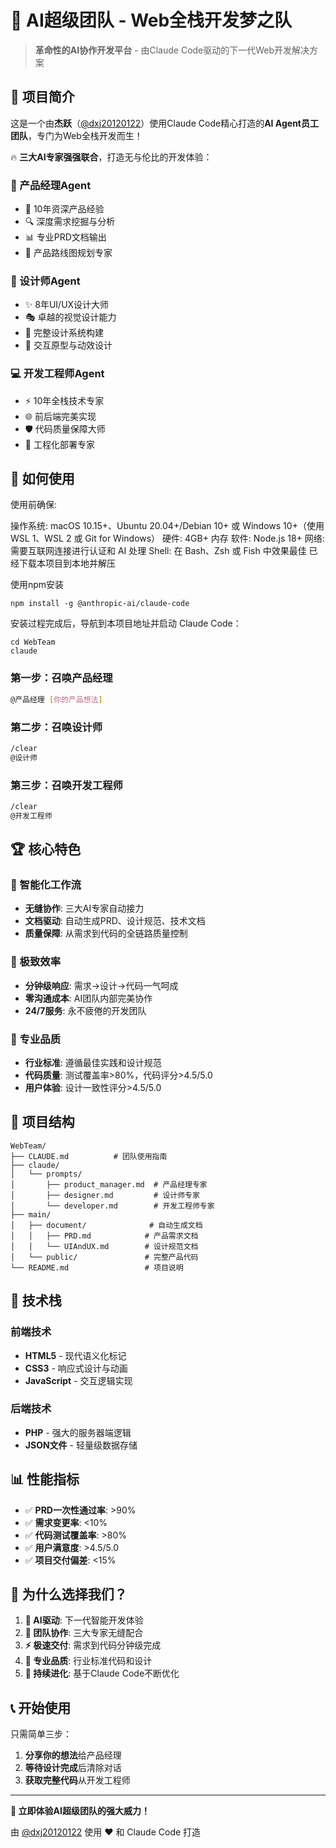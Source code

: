 # 🚀 AI超级团队 - Web全栈开发梦之队

> **革命性的AI协作开发平台** - 由Claude Code驱动的下一代Web开发解决方案

## 🌟 项目简介

这是一个由**杰跃**（[@dxj20120122](https://github.com/dxj20120122)）使用Claude Code精心打造的**AI Agent员工团队**，专门为Web全栈开发而生！

🔥 **三大AI专家强强联合**，打造无与伦比的开发体验：

### 👑 产品经理Agent
- 🎯 10年资深产品经验
- 🔍 深度需求挖掘与分析  
- 📊 专业PRD文档输出
- 🚀 产品路线图规划专家

### 🎨 设计师Agent  
- ✨ 8年UI/UX设计大师
- 🎭 卓越的视觉设计能力
- 📐 完整设计系统构建
- 💫 交互原型与动效设计

### 💻 开发工程师Agent
- ⚡ 10年全栈技术专家  
- 🌐 前后端完美实现
- 🛡️ 代码质量保障大师
- 🚀 工程化部署专家

## 🎯 如何使用

使用前确保:

操作系统: macOS 10.15+、Ubuntu 20.04+/Debian 10+ 或 Windows 10+（使用 WSL 1、WSL 2 或 Git for Windows）
硬件: 4GB+ 内存
软件: Node.js 18+
网络: 需要互联网连接进行认证和 AI 处理
Shell: 在 Bash、Zsh 或 Fish 中效果最佳
已经下载本项目到本地并解压

使用npm安装

```
npm install -g @anthropic-ai/claude-code
```

安装过程完成后，导航到本项目地址并启动 Claude Code：

```
cd WebTeam
claude
```

### 第一步：召唤产品经理
```bash
@产品经理 [你的产品想法]
```

### 第二步：召唤设计师  
```bash
/clear
@设计师
```

### 第三步：召唤开发工程师
```bash
/clear  
@开发工程师
```

## 🏆 核心特色

### 🤖 智能化工作流
- **无缝协作**: 三大AI专家自动接力
- **文档驱动**: 自动生成PRD、设计规范、技术文档
- **质量保障**: 从需求到代码的全链路质量控制

### 🚀 极致效率
- **分钟级响应**: 需求→设计→代码一气呵成
- **零沟通成本**: AI团队内部完美协作
- **24/7服务**: 永不疲倦的开发团队

### 💎 专业品质  
- **行业标准**: 遵循最佳实践和设计规范
- **代码质量**: 测试覆盖率>80%，代码评分>4.5/5.0
- **用户体验**: 设计一致性评分>4.5/5.0

## 📁 项目结构

```
WebTeam/
├── CLAUDE.md          # 团队使用指南
├── claude/
│   └── prompts/
│       ├── product_manager.md  # 产品经理专家
│       ├── designer.md         # 设计师专家  
│       └── developer.md        # 开发工程师专家
├── main/
│   ├── document/              # 自动生成文档
│   │   ├── PRD.md            # 产品需求文档
│   │   └── UIAndUX.md        # 设计规范文档
│   └── public/               # 完整产品代码
└── README.md                 # 项目说明
```

## 🎪 技术栈

### 前端技术
- **HTML5** - 现代语义化标记
- **CSS3** - 响应式设计与动画  
- **JavaScript** - 交互逻辑实现

### 后端技术
- **PHP** - 强大的服务器端逻辑
- **JSON文件** - 轻量级数据存储

## 📊 性能指标

- ✅ **PRD一次性通过率**: >90%
- ✅ **需求变更率**: <10%  
- ✅ **代码测试覆盖率**: >80%
- ✅ **用户满意度**: >4.5/5.0
- ✅ **项目交付偏差**: <15%

## 🌟 为什么选择我们？

1. **🤖 AI驱动**: 下一代智能开发体验
2. **👥 团队协作**: 三大专家无缝配合  
3. **⚡ 极速交付**: 需求到代码分钟级完成
4. **💎 专业品质**: 行业标准代码和设计
5. **🚀 持续进化**: 基于Claude Code不断优化

## 📞 开始使用

只需简单三步：

1. **分享你的想法**给产品经理
2. **等待设计完成**后清除对话  
3. **获取完整代码**从开发工程师

---

**🎯 立即体验AI超级团队的强大威力！**

由 [@dxj20120122](https://github.com/dxj20120122) 使用 ❤️ 和 Claude Code 打造
